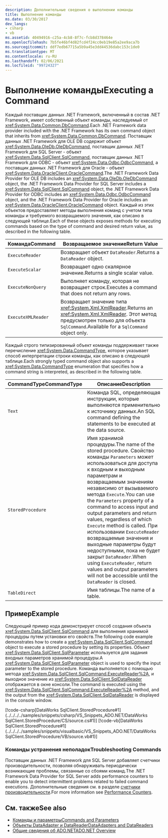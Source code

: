 ```yaml
---
description: Дополнительные сведения о выполнении команды
title: Выполнение команды
ms.date: 03/30/2017
dev_langs:
- csharp
- vb
ms.assetid: 40494916-c25a-4cb8-8f7c-fcb8d378464e
ms.openlocfilehash: 7b5fe46bf4d82fcd4f24cc0eb19e85a2ee9aca7b
ms.sourcegitcommit: ddf7edb67715a5b9a45e3dd44536dabc153c1de0
ms.translationtype: MT
ms.contentlocale: ru-RU
ms.lasthandoff: 02/06/2021
ms.locfileid: "99724327"
---
```

# <a name="executing-a-command"></a><span data-ttu-id="195c6-103">Выполнение команды</span><span class="sxs-lookup"><span data-stu-id="195c6-103">Executing a Command</span></span>

<span data-ttu-id="195c6-104">Каждый поставщик данных .NET Framework, включенный в состав .NET Framework, имеет собственный объект команды, наследуемый от <xref:System.Data.Common.DbCommand>.</span><span class="sxs-lookup"><span data-stu-id="195c6-104">Each .NET Framework data provider included with the .NET Framework has its own command object that inherits from <xref:System.Data.Common.DbCommand>.</span></span> <span data-ttu-id="195c6-105">Поставщик данных .NET Framework для OLE DB содержит объект <xref:System.Data.OleDb.OleDbCommand>, поставщик данных .NET Framework для SQL Server - объект <xref:System.Data.SqlClient.SqlCommand>, поставщик данных .NET Framework для ODBC - объект <xref:System.Data.Odbc.OdbcCommand>, а поставщик данных .NET Framework для Oracle - объект <xref:System.Data.OracleClient.OracleCommand>.</span><span class="sxs-lookup"><span data-stu-id="195c6-105">The .NET Framework Data Provider for OLE DB includes an <xref:System.Data.OleDb.OleDbCommand> object, the .NET Framework Data Provider for SQL Server includes a <xref:System.Data.SqlClient.SqlCommand> object, the .NET Framework Data Provider for ODBC includes an <xref:System.Data.Odbc.OdbcCommand> object, and the .NET Framework Data Provider for Oracle includes an <xref:System.Data.OracleClient.OracleCommand> object.</span></span> <span data-ttu-id="195c6-106">Каждый из этих объектов предоставляет методы выполнения команд с учетом типа команды и требуемого возвращаемого значения, как описано в следующей таблице.</span><span class="sxs-lookup"><span data-stu-id="195c6-106">Each of these objects exposes methods for executing commands based on the type of command and desired return value, as described in the following table.</span></span>  
  
|<span data-ttu-id="195c6-107">Команда</span><span class="sxs-lookup"><span data-stu-id="195c6-107">Command</span></span>|<span data-ttu-id="195c6-108">Возвращаемое значение</span><span class="sxs-lookup"><span data-stu-id="195c6-108">Return Value</span></span>|  
|-------------|------------------|  
|`ExecuteReader`|<span data-ttu-id="195c6-109">Возвращает объект `DataReader`.</span><span class="sxs-lookup"><span data-stu-id="195c6-109">Returns a `DataReader` object.</span></span>|  
|`ExecuteScalar`|<span data-ttu-id="195c6-110">Возвращает одно скалярное значение.</span><span class="sxs-lookup"><span data-stu-id="195c6-110">Returns a single scalar value.</span></span>|  
|`ExecuteNonQuery`|<span data-ttu-id="195c6-111">Выполняет команду, которая не возвращает строк.</span><span class="sxs-lookup"><span data-stu-id="195c6-111">Executes a command that does not return any rows.</span></span>|  
|`ExecuteXMLReader`|<span data-ttu-id="195c6-112">Возвращает значение типа <xref:System.Xml.XmlReader>.</span><span class="sxs-lookup"><span data-stu-id="195c6-112">Returns an <xref:System.Xml.XmlReader>.</span></span> <span data-ttu-id="195c6-113">Этот метод предусмотрен только для объекта `SqlCommand`.</span><span class="sxs-lookup"><span data-stu-id="195c6-113">Available for a `SqlCommand` object only.</span></span>|  
  
 <span data-ttu-id="195c6-114">Каждый строго типизированный объект команды поддерживает также перечисление <xref:System.Data.CommandType>, которое указывает способ интерпретации строки команды, как описано в следующей таблице.</span><span class="sxs-lookup"><span data-stu-id="195c6-114">Each strongly typed command object also supports a <xref:System.Data.CommandType> enumeration that specifies how a command string is interpreted, as described in the following table.</span></span>  
  
|<span data-ttu-id="195c6-115">CommandType</span><span class="sxs-lookup"><span data-stu-id="195c6-115">CommandType</span></span>|<span data-ttu-id="195c6-116">Описание</span><span class="sxs-lookup"><span data-stu-id="195c6-116">Description</span></span>|  
|-----------------|-----------------|  
|`Text`|<span data-ttu-id="195c6-117">Команда SQL, определяющая инструкции, которые выполняются применительно к источнику данных.</span><span class="sxs-lookup"><span data-stu-id="195c6-117">An SQL command defining the statements to be executed at the data source.</span></span>|  
|`StoredProcedure`|<span data-ttu-id="195c6-118">Имя хранимой процедуры.</span><span class="sxs-lookup"><span data-stu-id="195c6-118">The name of the stored procedure.</span></span> <span data-ttu-id="195c6-119">Свойство команды `Parameters` может использоваться для доступа к входным и выходным параметрам и возвращаемым значениям независимо от вызываемого метода `Execute`.</span><span class="sxs-lookup"><span data-stu-id="195c6-119">You can use the `Parameters` property of a command to access input and output parameters and return values, regardless of which `Execute` method is called.</span></span> <span data-ttu-id="195c6-120">При использовании `ExecuteReader` возвращаемые значения и выходные параметры будут недоступными, пока не будет закрыт `DataReader`.</span><span class="sxs-lookup"><span data-stu-id="195c6-120">When using `ExecuteReader`, return values and output parameters will not be accessible until the `DataReader` is closed.</span></span>|  
|`TableDirect`|<span data-ttu-id="195c6-121">Имя таблицы.</span><span class="sxs-lookup"><span data-stu-id="195c6-121">The name of a table.</span></span>|  
  
## <a name="example"></a><span data-ttu-id="195c6-122">Пример</span><span class="sxs-lookup"><span data-stu-id="195c6-122">Example</span></span>  

 <span data-ttu-id="195c6-123">Следующий пример кода демонстрирует способ создания объекта <xref:System.Data.SqlClient.SqlCommand> для выполнения хранимой процедуры путем установки его свойств.</span><span class="sxs-lookup"><span data-stu-id="195c6-123">The following code example demonstrates how to create a <xref:System.Data.SqlClient.SqlCommand> object to execute a stored procedure by setting its properties.</span></span> <span data-ttu-id="195c6-124">Объект <xref:System.Data.SqlClient.SqlParameter> используется для задания входных параметров хранимой процедуры.</span><span class="sxs-lookup"><span data-stu-id="195c6-124">A <xref:System.Data.SqlClient.SqlParameter> object is used to specify the input parameter to the stored procedure.</span></span> <span data-ttu-id="195c6-125">Команда выполняется с помощью метода <xref:System.Data.SqlClient.SqlCommand.ExecuteReader%2A>, и выходное значение из <xref:System.Data.SqlClient.SqlDataReader> отображается в окне консоли.</span><span class="sxs-lookup"><span data-stu-id="195c6-125">The command is executed using the <xref:System.Data.SqlClient.SqlCommand.ExecuteReader%2A> method, and the output from the <xref:System.Data.SqlClient.SqlDataReader> is displayed in the console window.</span></span>  
  
 [!code-csharp[DataWorks SqlClient.StoredProcedure#1](../../../../samples/snippets/csharp/VS_Snippets_ADO.NET/DataWorks SqlClient.StoredProcedure/CS/source.cs#1)]
 [!code-vb[DataWorks SqlClient.StoredProcedure#1](../../../../samples/snippets/visualbasic/VS_Snippets_ADO.NET/DataWorks SqlClient.StoredProcedure/VB/source.vb#1)]  
  
### <a name="troubleshooting-commands"></a><span data-ttu-id="195c6-126">Команды устранения неполадок</span><span class="sxs-lookup"><span data-stu-id="195c6-126">Troubleshooting Commands</span></span>  

 <span data-ttu-id="195c6-127">Поставщик данных .NET Framework для SQL Server добавляет счетчики производительности, позволяя обнаруживать периодически возникающие проблемы, связанные со сбоями команд.</span><span class="sxs-lookup"><span data-stu-id="195c6-127">The .NET Framework Data Provider for SQL Server adds performance counters to enable you to detect intermittent problems related to failed command executions.</span></span> <span data-ttu-id="195c6-128">Дополнительные сведения см. в разделе [счетчики производительности](performance-counters.md).</span><span class="sxs-lookup"><span data-stu-id="195c6-128">For more information see [Performance Counters](performance-counters.md).</span></span>  
  
## <a name="see-also"></a><span data-ttu-id="195c6-129">См. также</span><span class="sxs-lookup"><span data-stu-id="195c6-129">See also</span></span>

- [<span data-ttu-id="195c6-130">Команды и параметры</span><span class="sxs-lookup"><span data-stu-id="195c6-130">Commands and Parameters</span></span>](commands-and-parameters.md)
- [<span data-ttu-id="195c6-131">Объекты DataAdapter и DataReader</span><span class="sxs-lookup"><span data-stu-id="195c6-131">DataAdapters and DataReaders</span></span>](dataadapters-and-datareaders.md)
- [<span data-ttu-id="195c6-132">Общие сведения об ADO.NET</span><span class="sxs-lookup"><span data-stu-id="195c6-132">ADO.NET Overview</span></span>](ado-net-overview.md)
